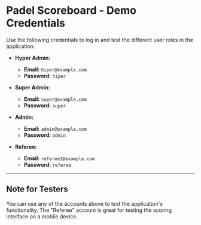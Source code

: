 # Padel Scoreboard - Demo Credentials

Use the following credentials to log in and test the different user roles in the application.

- **Hyper Admin:**
  - **Email:** `hiper@example.com`
  - **Password:** `hiper`

- **Super Admin:**
  - **Email:** `super@example.com`
  - **Password:** `super`

- **Admin:**
  - **Email:** `admin@example.com`
  - **Password:** `admin`

- **Referee:**
  - **Email:** `referee1@example.com`
  - **Password:** `referee`

---

## Note for Testers

You can use any of the accounts above to test the application's functionality. The "Referee" account is great for testing the scoring interface on a mobile device.
